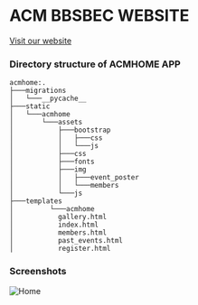 # ACM BBSBEC WEBSITE

[Visit our website](https://bbsbec.acm.org/)

### Directory structure of ACMHOME APP
```
acmhome:.
├───migrations
│   └───__pycache__
├───static
│   └───acmhome
│       └───assets
│           ├───bootstrap
│           │   ├───css
│           │   └───js
│           ├───css
│           ├───fonts
│           ├───img
│           │   ├───event_poster
│           │   └───members
│           └───js
├───templates
│         └───acmhome
│           gallery.html
│           index.html
│           members.html
│           past_events.html
│           register.html
```
### Screenshots
![Home](https://user-images.githubusercontent.com/28994081/86209604-8b998400-bb90-11ea-8be3-ac710934961e.png)
